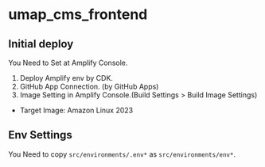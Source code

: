 # umap_cms_frontend

## Initial deploy
You Need to Set at Amplify Console.

1. Deploy Amplify env by CDK.
2. GitHub App Connection. (by GitHub Apps)
3. Image Setting in Amplify Console.(Build Settings > Build Image Settings)
- Target Image: Amazon Linux 2023

## Env Settings
You Need to copy `src/environments/.env*` as `src/environments/env*`.
